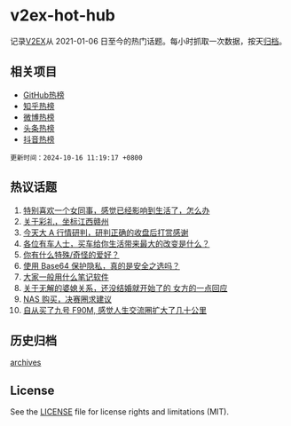 # v2ex-hot-hub

 记录[V2EX](https://www.v2ex.com/)从 2021-01-06 日至今的热门话题。每小时抓取一次数据，按天[归档](archives)。
 
 ## 相关项目

- [GitHub热榜](https://github.com/lonnyzhang423/github-hot-hub)
- [知乎热榜](https://github.com/lonnyzhang423/zhihu-hot-hub)
- [微博热榜](https://github.com/lonnyzhang423/weibo-hot-hub)
- [头条热榜](https://github.com/lonnyzhang423/toutiao-hot-hub)
- [抖音热榜](https://github.com/lonnyzhang423/douyin-hot-hub)


 `更新时间：2024-10-16 11:19:17 +0800`

## 热议话题

1. [特别喜欢一个女同事，感觉已经影响到生活了，怎么办](https://www.v2ex.com/t/1080667)
1. [关于彩礼，坐标江西赣州](https://www.v2ex.com/t/1080514)
1. [今天大 A 行情研判，研判正确的收盘后打赏感谢](https://www.v2ex.com/t/1080651)
1. [各位有车人士，买车给你生活带来最大的改变是什么？](https://www.v2ex.com/t/1080467)
1. [你有什么特殊/奇怪的爱好？](https://www.v2ex.com/t/1080471)
1. [使用 Base64 保护隐私，真的是安全之选吗？](https://www.v2ex.com/t/1080435)
1. [大家一般用什么笔记软件](https://www.v2ex.com/t/1080521)
1. [关于无解的婆媳关系，还没结婚就开始了的 女方的一点回应](https://www.v2ex.com/t/1080646)
1. [NAS 购买，决赛圈求建议](https://www.v2ex.com/t/1080470)
1. [自从买了九号 F90M, 感觉人生交流圈扩大了几十公里](https://www.v2ex.com/t/1080681)

## 历史归档

[archives](archives)

## License

See the [LICENSE](LICENSE) file for license rights and limitations (MIT).
